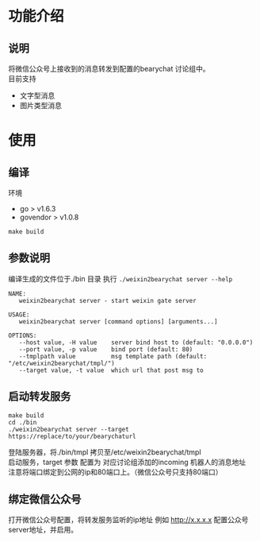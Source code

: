 # 功能介绍
## 说明

将微信公众号上接收到的消息转发到配置的bearychat 讨论组中。  
目前支持
- 文字型消息
- 图片类型消息

# 使用

## 编译

环境  
- go  > v1.6.3  
- govendor  > v1.0.8  

```
make build
```

## 参数说明
编译生成的文件位于./bin 目录  执行 `./weixin2bearychat server --help`
```
NAME:
   weixin2bearychat server - start weixin gate server

USAGE:
   weixin2bearychat server [command options] [arguments...]

OPTIONS:
   --host value, -H value    server bind host to (default: "0.0.0.0")
   --port value, -p value    bind port (default: 80)
   --tmplpath value          msg template path (default: "/etc/weixin2bearychat/tmpl/")
   --target value, -t value  which url that post msg to

```

## 启动转发服务

```
make build
cd ./bin
./weixin2bearychat server --target https://replace/to/your/bearychaturl
```
登陆服务器，将./bin/tmpl 拷贝至/etc/weixin2bearychat/tmpl   
启动服务，target 参数 配置为 对应讨论组添加的incoming 机器人的消息地址  
注意将端口绑定到公网的ip和80端口上。（微信公众号只支持80端口）

## 绑定微信公众号
打开微信公众号配置，将转发服务监听的ip地址 例如 http://x.x.x.x 配置公众号server地址，并启用。

